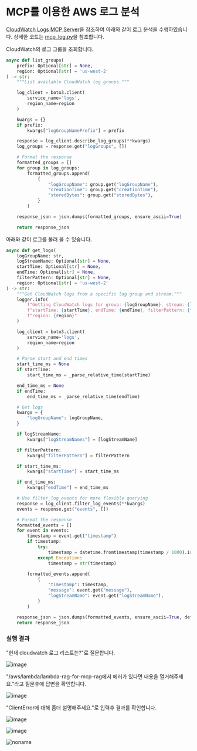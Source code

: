 # MCP를 이용한 AWS 로그 분석

[CloudWatch Logs MCP Server](https://github.com/serkanh/cloudwatch-logs-mcp/blob/main/main.py)을 참조하여 아래와 같이 로그 분석을 수행하였습니다. 상세한 코드는 [mcp_log.py](./application/mcp_log.py)을 참조합니다.

CloudWatch의 로그 그룹을 조회합니다.

```python
async def list_groups(
    prefix: Optional[str] = None,
    region: Optional[str] = 'us-west-2'
) -> str:
    """List available CloudWatch log groups."""

    log_client = boto3.client(
        service_name='logs',
        region_name=region
    )

    kwargs = {}
    if prefix:
        kwargs["logGroupNamePrefix"] = prefix

    response = log_client.describe_log_groups(**kwargs)
    log_groups = response.get("logGroups", [])

    # Format the response
    formatted_groups = []
    for group in log_groups:
        formatted_groups.append(
            {
                "logGroupName": group.get("logGroupName"),
                "creationTime": group.get("creationTime"),
                "storedBytes": group.get("storedBytes"),
            }
        )

    response_json = json.dumps(formatted_groups, ensure_ascii=True)

    return response_json
```

아래와 같이 로그를 불러 올 수 있습니다.

```python
async def get_logs(
    logGroupName: str,
    logStreamName: Optional[str] = None,
    startTime: Optional[str] = None,
    endTime: Optional[str] = None,
    filterPattern: Optional[str] = None,
    region: Optional[str] = 'us-west-2'
) -> str:
    """Get CloudWatch logs from a specific log group and stream."""
    logger.info(
        f"Getting CloudWatch logs for group: {logGroupName}, stream: {logStreamName}, "
        f"startTime: {startTime}, endTime: {endTime}, filterPattern: {filterPattern}, "
        f"region: {region}"
    )

    log_client = boto3.client(
        service_name='logs',
        region_name=region
    )

    # Parse start and end times
    start_time_ms = None
    if startTime:
        start_time_ms = _parse_relative_time(startTime)

    end_time_ms = None
    if endTime:
        end_time_ms = _parse_relative_time(endTime)

    # Get logs
    kwargs = {
        "logGroupName": logGroupName,
    }

    if logStreamName:
        kwargs["logStreamNames"] = [logStreamName]

    if filterPattern:
        kwargs["filterPattern"] = filterPattern

    if start_time_ms:
        kwargs["startTime"] = start_time_ms

    if end_time_ms:
        kwargs["endTime"] = end_time_ms

    # Use filter_log_events for more flexible querying
    response = log_client.filter_log_events(**kwargs)
    events = response.get("events", [])

    # Format the response
    formatted_events = []
    for event in events:
        timestamp = event.get("timestamp")
        if timestamp:
            try:
                timestamp = datetime.fromtimestamp(timestamp / 1000).isoformat()
            except Exception:
                timestamp = str(timestamp)

        formatted_events.append(
            {
                "timestamp": timestamp,
                "message": event.get("message"),
                "logStreamName": event.get("logStreamName"),
            }
        )    

    response_json = json.dumps(formatted_events, ensure_ascii=True, default=str)
    return response_json
```

### 실행 결과

"현재 cloudwatch 로그 리스트는?"로 질문합니다. 

![image](https://github.com/user-attachments/assets/80a8f4c4-1f3f-4195-a160-fbc631cf028b)


"/aws/lambda/lambda-rag-for-mcp-rag에서 에러가 있다면 내용을 열거해주세요."라고 질문후에 답변을 확인합니다. 

![image](https://github.com/user-attachments/assets/bfa9056b-5096-4fde-9418-93de95e4d695)

"ClientError에 대해 좀더 설명해주세요."로 입력후 결과를 확인합니다.

![image](https://github.com/user-attachments/assets/77d9f488-c797-4671-9cc4-0f56345b4173)

![image](https://github.com/user-attachments/assets/24d36d23-6c7a-421f-9f9c-342846ae30bf)



![noname](https://github.com/user-attachments/assets/3fcebff9-1442-4d4e-8321-cbe058fd231f)
